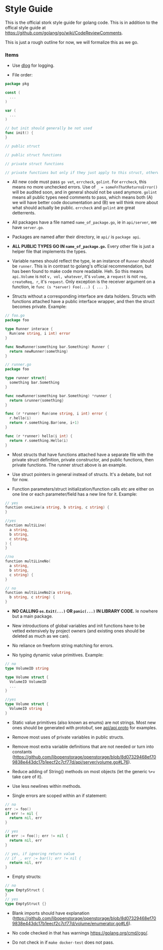 # Style Guide

This is the official stork style guide for golang code. This is in addition to the offical style guide at https://github.com/golang/go/wiki/CodeReviewComments.

This is just a rough outline for now, we will formalize this as we go.

### Items

* Use [dlog](https://go.pedge.io/dlog) for logging.

* File order:

```go
package pkg

const (
  ...
)

var (
  ...
)

// but init should generally be not used
func init() {
}

// public struct

// public struct functions

// private struct functions

// private functions but only if they just apply to this struct, otherwise in a common file
```

* All new code must pass `go vet`, `errcheck`, `golint`. For `errcheck`, this means no more unchecked errors. Use of `_ = someFnThatReturnsError()` will be audited soon, and in general should not be used anymore. `golint` means all public types need comments to pass, which means both (A) we will have better code documentation and (B) we will think more about what should actually be public. `errcheck` and `golint` are great detterrents.

* All packages have a file named `name_of_package.go`, ie in `api/server`, we have `server.go`.

* Packages are named after their directory, ie `api/` is `package api`.

* **ALL PUBLIC TYPES GO IN `name_of_package.go`.** Every other file is just a helper file that implements the types.

* Variable names should reflect the type, ie an instance of  `Runner` should be `runner`. This is in contrast to golang's official recommendation, but has been found to make code more readable. Heh. So this means `api.Volume` is not `v, vol, whatever`, it's `volume`, a `request` is not `req, createReq, r`, it's `request`. Only exception is the receiver argument on a function, ie `func (s *server) Foo(...) { ... }`.

* Structs without a corresponding interface are data holders. Structs with functions attached have a public interface wrapper, and then the struct becomes private. Example:

```go
// foo.go
package foo

type Runner interace {
  Run(one string, i int) error
}

func NewRunner(something bar.Something) Runner {
  return newRunner(something)
}

// runner.go
package foo

type runner struct{
  something bar.Something
}

func newRunner(something bar.Something) *runner {
  return &runner{something}
}

func (r *runner) Run(one string, i int) error {
  r.hello(i)
  return r.something.Bar(one, i+1)
}

func (r *runner) hello(i int) {
  return r.something.Hello(i)
}
```
              
* Most structs that have functions attached have a separate file with the private struct definition, private constructor, and public functions, then private functions. The runner struct above is an example.

* Use struct pointers in general instead of structs. It's a debate, but not for now.

* Function parameters/struct initialization/function calls etc are either on one line or each parameter/field has a new line for it. Example:

```go
// yes
function oneLine(a string, b string, c string) {
}

//yes
function multiLine(
  a string,
  b string,
  c string,
) {
}

//no
function multiLineNo(
  a string,
  b string,
  c string) {
}

// no
function multiLineNo2(a string,
  b string, c string) {
}
```

* **NO CALLING `os.Exit(...)` OR `panic(...)` IN LIBRARY CODE.** Ie nowhere but a main package.

* New introductions of global variables and init functions have to be vetted extensively by project owners (and existing ones should be deleted as much as we can).

* No reliance on freeform string matching for errors.

* No typing dynamic value primitives. Example:

```go
// no
type VolumeID string

type Volume struct {
  VolumeID VolumeID
  ...
}

//yes
type Volume struct {
  VolumeID string  
}
```

* Static value primitives (also known as enums) are not strings. Most new ones should be generated with protobuf, see [api/api.proto](api/api.proto) for examples.

* Remove most uses of private variables in public structs.

* Remove most extra variable definitions that are not needed or turn into constants (https://github.com/libopenstorage/openstorage/blob/8d07329468ef709838e443dc17b1eecf2c7cf77d/api/server/volume.go#L76).

* Reduce adding of String() methods on most objects (let the generic `%+v` take care of it).

* Use less newlines within methods.

* Single errors are scoped within an if statement:

```go
// no
err := foo()
if err != nil {
  return nil, err
}

// yes
if err := foo(); err != nil {
  return nil, err
}

// yes, if ignoring return value
// if _, err := bar(); err != nil {
  return nil, err
}
```
    
* Empty structs:

```go
// no
type EmptyStruct {
}
// yes
type EmptyStruct {}
```

* Blank imports should have explanation (https://github.com/libopenstorage/openstorage/blob/8d07329468ef709838e443dc17b1eecf2c7cf77d/volume/enumerator.go#L6).

* No code checked in that has warnings https://golang.org/cmd/cgo/.

* Do not check in if `make docker-test` does not pass.

